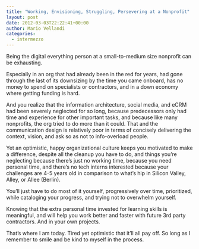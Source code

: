 ```yaml
---
title: "Working, Envisioning, Struggling, Persevering at a Nonprofit"
layout: post
date: 2012-03-03T22:22:41+00:00
author: Mario Vellandi
categories:
  - intermezzo
---
```

Being the digital everything person at a small-to-medium size nonprofit can be exhausting.

Especially in an org that had already been in the red for years, had gone through the last of its downsizing by the time you came onboard, has no money to spend on specialists or contractors, and in a down economy where getting funding is hard.

And you realize that the information architecture, social media, and eCRM had been severely neglected for so long, because predecessors only had time and experience for other important tasks, and because like many nonprofits, the org tried to do more than it could. That and the communication design is relatively poor in terms of concisely delivering the context, vision, and ask so as not to info-overload people.

Yet an optimistic, happy organizational culture keeps you motivated to make a difference, despite all the cleanup you have to do, and things you&#8217;re neglecting because there&#8217;s just no working time, because you need personal time, and there&#8217;s no tech interns interested because your challenges are 4-5 years old in comparison to what&#8217;s hip in Silicon Valley, Alley, or Allee (Berlin).

You&#8217;ll just have to do most of it yourself, progressively over time, prioritized, while cataloging your progress, and trying not to overwhelm yourself.

Knowing that the extra personal time invested for learning skills is meaningful, and will help you work better and faster with future 3rd party contractors. And in your own projects.

That&#8217;s where I am today. Tired yet optimistic that it&#8217;ll all pay off. So long as I remember to smile and be kind to myself in the process.
